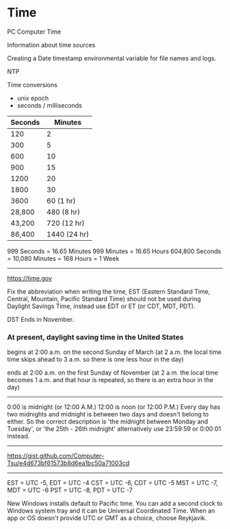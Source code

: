 # Time
PC Computer Time

Information about time sources

Creating a Date timestamp environmental variable for file names and logs.

NTP

Time conversions
 - unix epoch
 - seconds / milliseconds




Seconds | Minutes
------- | -------
120     | 2
300     | 5
600     | 10
900     | 15
1200    | 20
1800    | 30
3600    | 60 (1 hr)
28,800  | 480 (8 hr)
43,200  | 720 (12 hr)
86,400  | 1440 (24 hr)

999 Seconds = 16.65 Minutes
999 Minutes = 16.65 Hours
604,800 Seconds = 10,080 Minutes =  168 Hours = 1 Week

-----

https://time.gov

Fix the abbreviation when writing the time, EST (Eastern Standard Time, Central, Mountain, Pacific Standard Time) should not be used during Daylight Savings Time, instead use EDT or ET (or CDT, MDT, PDT).

DST Ends in November.

### At present, daylight saving time in the United States

begins at 2:00 a.m. on the second Sunday of March (at 2 a.m. the local time time skips ahead to 3 a.m. so there is one less hour in the day)

ends at 2:00 a.m. on the first Sunday of November (at 2 a.m. the local time becomes 1 a.m. and that hour is repeated, so there is an extra hour in the day)​

-----

0:00 is midnight (or 12:00 A.M.)
12:00 is noon (or 12:00 P.M.)
Every day has two midnights and midnight is between two days and doesn't belong to either. So the correct description is 'the midnight between Monday and Tuesday', or 'the 25th - 26th midnight' alternatively use 23:59:59 or 0:00:01 instead.

-----

https://gist.github.com/Computer-Tsu/e4d673bf61573b8d6ea1bc50a71003cd

-----

EST = UTC -5, EDT = UTC -4
CST = UTC -6, CDT = UTC -5
MST = UTC -7, MDT = UTC -6
PST = UTC -8, PDT = UTC -7

New Windows installs default to Pacific time.
You can add a second clock to Windows system tray and it can be Universal Coordinated Time.
When an app or OS doesn't provide UTC or GMT as a choice, choose Reykjavik.
